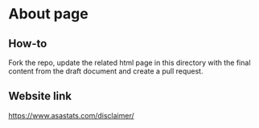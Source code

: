 # About page

## How-to

Fork the repo, update the related html page in this directory with the final content from the draft document and create a pull request.

## Website link

https://www.asastats.com/disclaimer/
